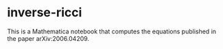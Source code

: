 # inverse-ricci
This is a Mathematica notebook that computes the equations published in the paper arXiv:2006.04209.
